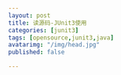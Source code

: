 ```yaml
---
layout: post
title: 读源码-JUnit3使用
categories: [junit3]
tags: [opensource,junit3,java]
avatarimg: "/img/head.jpg"
published: false

---
```

